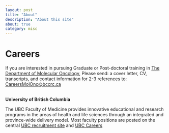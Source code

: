 ```yaml
---
layout: post
title: "About"
description: "About this site"
about: true
category: misc
---
```


# Careers

If you are interested in pursuing Graduate or Post-doctoral training in [The Department of Molecular Oncology](http://molonc.bccrc.ca/), Please send: a cover letter, CV, transcripts, and contact information for 2-3 references to: <a href="mailto:CareersMolOnc@bccrc.ca">CareersMolOnc@bccrc.ca</a> <br>

<br>
<b> University of British Columbia </b>

The UBC Faculty of Medicine provides innovative educational and research programs in the areas of health and life sciences through an integrated and province-wide delivery model. Most faculty positions are posted on the central [UBC recruitment site](https://webapps.hr.ubc.ca/hrjobs/jobpostings?facultydept=MEDF) and  [UBC Careers](http://www.hr.ubc.ca/careers/)
